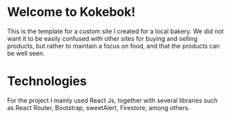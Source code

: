 # Welcome to Kokebok!

This is the template for a custom site I created for a local bakery. We did not want it to be easily confused with other sites for buying and selling products, but rather to maintain a focus on food, and that the products can be well seen.


# Technologies
For the project I mainly used React Js, together with several libraries such as React Router, Bootstrap, sweetAlert, Firestore, among others.
